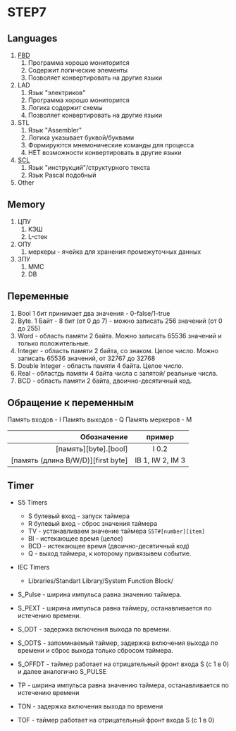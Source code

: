 # STEP7

## Languages

1. [FBD](fbd.md)
   1. Программа хорошо мониторится
   2. Содержит логические элементы
   3. Позволяет конвертировать на другие языки
2. LAD
   1. Язык "электриков"
   2. Программа хорошо мониторится
   3. Логика содержит схемы
   4. Позволяет конвертировать на другие языки
3. STL
   1. Язык "Assembler"
   2. Логика указывает буквой/буквами
   3. Формируются мнемонические команды для процесса
   4. НЕТ возможности конвертировать в другие языки
4. [SCL](scl.md)
   1. Язык "инструкций"/структурного текста
   2. Язык Pascal подобный
5. Other

## Memory

1. ЦПУ
   1. КЭШ
   2. L-стек
2. ОПУ
   1. меркеры - ячейка для хранения промежуточных данных
3. ЗПУ
   1. MMC
   2. DB

## Переменные

1. Bool 1 бит принимает два значения - 0-false/1-true
1. Byte. 1 Байт - 8 бит (от 0 до 7) - можно записать 256 значений (от 0 до 255)
1. Word - область памяти 2 байта. Можно записать 65536 значений и только положительные.
1. Integer - область памяти 2 байта, со знаком. Целое число. Можно записать 65536 значений, от 32767 до 32768
1. Double Integer - область памяти 4 байта. Целое число.
1. Real - областдь памяти 4 байта числа с запятой/ реальные числа.
1. BCD - область памяти 2 байта, двоично-десятичный код.

## Обращение к переменным

Память входов - I
Память выходов - Q
Память меркеров - M

Обозначение | пример|
---:|:---:|
[память][byte].[bool] | I 0.2
[память (длина B/W/D)][first byte] | IB 1, IW 2, IM 3

## Timer

- S5 Timers
  - S булевый вход - запуск таймера
  - R булевый вход - сброс значения таймера
  - TV - устанавливаем значение таймера `S5T#[number][item]`
  - BI - истекающее время (целое)
  - BCD - истекающее время (двоично-десятичный код)
  - Q - выход таймера, к которому привязывем событие.
- IEC Timers
  - Libraries/Standart Library/System Function Block/

- S_Pulse - ширина импульса равна значению таймера.
- S_PEXT - ширина импульса равна таймеру, останавливается по истечению времени.
- S_ODT - задержка включения выхода по времени.
- S_ODTS - запоминаемый таймер, задержка включения выхода по времени и сброс выхода только сбросом таймера.
- S_OFFDT - таймер работает на отрицательный фронт входа S (с 1 в 0) и далее аналогично S_PULSE
- TP - ширина импульса равна значению таймера, останавливается по истечению времени
- TON - задержка включения выхода по времени
- TOF - таймер работает на отрицательный фронт входа S (с 1 в 0)
